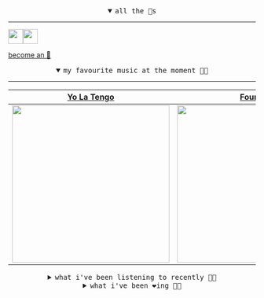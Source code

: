 <details open>

<summary align="center"><samp>all the 🥚s</samp></summary>
<hr />

<a href="https://github.com/pvinis"><img src="https://avatars.githubusercontent.com/u/100233?s=90&v=4" width="30" height="30" /><a href="https://github.com/maxPugh"><img src="https://avatars.githubusercontent.com/u/46350013?s=90&u=52a601eaa2d272b35477d096fe782ebf0a8a1f68&v=4" width="30" height="30" />

<samp><a href="https://github.com/bitttttten/bitttttten/stargazers">become an 🥚</a></samp>

</details>

<details open>

<summary align="center"><samp>my favourite music at the moment 🎵🎶</samp></summary>
<hr />

<!-- toc -->

| [Yo La Tengo](https://open.spotify.com/artist/5hAhrnb0Ch4ODwWu4tsbpi)                                                                                            | [Four Tet](https://open.spotify.com/artist/7Eu1txygG6nJttLHbZdQOh)                                                                                               | [WHY?](https://open.spotify.com/artist/0d7aBBLFcc4dlETnae6zcH)                                                                                                   | [ODESZA](https://open.spotify.com/artist/21mKp7DqtSNHhCAU2ugvUw)                                                                                                 |
| ---------------------------------------------------------------------------------------------------------------------------------------------------------------- | ---------------------------------------------------------------------------------------------------------------------------------------------------------------- | ---------------------------------------------------------------------------------------------------------------------------------------------------------------- | ---------------------------------------------------------------------------------------------------------------------------------------------------------------- |
| [<img src="https://i.scdn.co/image/ab6761610000e5eb8af7f1c6b6c6a743910e4ae7" width="320" height="auto">](https://open.spotify.com/artist/5hAhrnb0Ch4ODwWu4tsbpi) | [<img src="https://i.scdn.co/image/ab6761610000e5eb84e29d09b4917bec2700a0d7" width="320" height="auto">](https://open.spotify.com/artist/7Eu1txygG6nJttLHbZdQOh) | [<img src="https://i.scdn.co/image/ab6761610000e5eba38d6352ffaf5f34d17ec698" width="320" height="auto">](https://open.spotify.com/artist/0d7aBBLFcc4dlETnae6zcH) | [<img src="https://i.scdn.co/image/ab6761610000e5eb1b00f0413d659ee91b505f70" width="320" height="auto">](https://open.spotify.com/artist/21mKp7DqtSNHhCAU2ugvUw) |

<!-- tocstop -->

</details>

<details>

<summary align="center"><samp>what i've been listening to recently 🎵🎶</samp></summary>
<hr />

<!-- toc -->

| [Dead of Night<br />Orville Peck](https://open.spotify.com/track/08unC8N1V1dEcqiyi06g6W)                                                                        | [Faith in Strangers<br />Andy Stott](https://open.spotify.com/track/4wSMi5urWxpBPbnWqfI1Ht)                                                                     | [Kyoto<br />Phoebe Bridgers](https://open.spotify.com/track/4vjvx7Zxkb4AltGcZ0BBvI)                                                                             | [The Barrel<br />Aldous Harding](https://open.spotify.com/track/06lw2dBFqdXhAErz7Xz9Zs)                                                                         |
| --------------------------------------------------------------------------------------------------------------------------------------------------------------- | --------------------------------------------------------------------------------------------------------------------------------------------------------------- | --------------------------------------------------------------------------------------------------------------------------------------------------------------- | --------------------------------------------------------------------------------------------------------------------------------------------------------------- |
| [<img src="https://i.scdn.co/image/ab6761610000e5eb7b1eab5bbcfd5b2dd57c1753" width="320" height="auto">](https://open.spotify.com/track/08unC8N1V1dEcqiyi06g6W) | [<img src="https://i.scdn.co/image/ab6772690000dd22aa78b9e7cd09e56458c62c54" width="320" height="auto">](https://open.spotify.com/track/4wSMi5urWxpBPbnWqfI1Ht) | [<img src="https://i.scdn.co/image/ab6761610000e5eb626686e362d30246e816cc5b" width="320" height="auto">](https://open.spotify.com/track/4vjvx7Zxkb4AltGcZ0BBvI) | [<img src="https://i.scdn.co/image/ab6761610000e5eb642f1b437166dec05ad41729" width="320" height="auto">](https://open.spotify.com/track/06lw2dBFqdXhAErz7Xz9Zs) |

<!-- tocstop -->

</details>

<details>

<summary align="center"><samp>what i've been ❤️ing 🎵🎶</samp></summary>
<hr />

<!-- toc -->

| [Nowhere Near<br />Yo La Tengo](https://open.spotify.com/album/7a4l81UqmFYs13351IyOSc)                                                                          | [Nothing, I'm Just Listening t…<br />K. Freund](https://open.spotify.com/album/3fksgd97Xo4KIsTqII4oGU)                                                          | [Empty Beach<br />Coco](https://open.spotify.com/album/1xs4wtZq1tQb2i8E5ZFQJ4)                                                                                  | [Lilith<br />The Narcotix](https://open.spotify.com/album/5kZxoG9M38SMzCCdweJZfz)                                                                               |
| --------------------------------------------------------------------------------------------------------------------------------------------------------------- | --------------------------------------------------------------------------------------------------------------------------------------------------------------- | --------------------------------------------------------------------------------------------------------------------------------------------------------------- | --------------------------------------------------------------------------------------------------------------------------------------------------------------- |
| [<img src="https://i.scdn.co/image/ab67616d0000b273bc27e0a368cf9cba395dc797" width="320" height="auto">](https://open.spotify.com/album/7a4l81UqmFYs13351IyOSc) | [<img src="https://i.scdn.co/image/ab67616d0000b273585282cfac1d576f80b06b43" width="320" height="auto">](https://open.spotify.com/album/3fksgd97Xo4KIsTqII4oGU) | [<img src="https://i.scdn.co/image/ab67616d0000b273fba6a662eb8f347f42ebafe6" width="320" height="auto">](https://open.spotify.com/album/1xs4wtZq1tQb2i8E5ZFQJ4) | [<img src="https://i.scdn.co/image/ab67616d0000b273d191440b6b9ac197b8cac252" width="320" height="auto">](https://open.spotify.com/album/5kZxoG9M38SMzCCdweJZfz) |

<!-- tocstop -->

</details>
